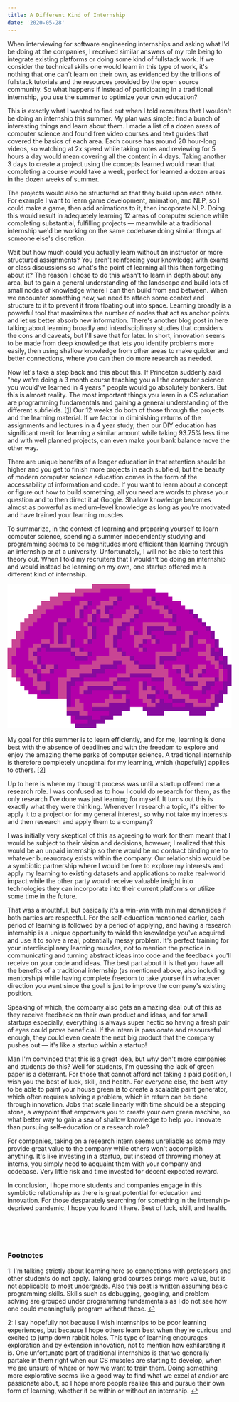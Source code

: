 ```yaml
---
title: A Different Kind of Internship
date: '2020-05-28'
---
```


When interviewing for software engineering internships and asking what I'd be doing at the 
companies, I received similar answers of my role being to integrate existing platforms or doing 
some kind of fullstack work. If we consider the technical skills one would learn in this type of 
work, it's nothing that one can't learn on their own, as evidenced by the trillions of fullstack 
tutorials and the resources provided by the open source community. So what happens if instead of 
participating in a traditional internship, you use the summer to optimize your own education?

This is exactly what I wanted to find out when I told recruiters that I wouldn't be doing an 
internship this summer. My plan was simple: find a bunch of interesting things and learn about 
them. I made a list of a dozen areas of computer science and found free video courses and text 
guides that covered the basics of each area. Each course has around 20 hour-long videos, so 
watching at 2x speed while taking notes and reviewing for 5 hours a day would mean covering all 
the content in 4 days. Taking another 3 days to create a project using the concepts learned would 
mean that completing a course would take a week, perfect for learned a dozen areas in the dozen 
weeks of summer. 

The projects would also be structured so that they build upon each other. For example I want 
to learn game development, animation, and NLP, so I could make a game, then add animations to it, 
then incoporate NLP. Doing this would result in adequetely learning 12 areas of computer 
science while completing substantial, fulfilling projects — meanwhile at a traditional internship 
we'd be working on the same codebase doing similar things at someone else's discretion. 

Wait but how much could you actually learn without an instructor or more structured assignments? 
You aren't reinforcing your knowledge with exams or class discussions so what's the point of 
learning all this then forgetting about it? The reason I chose to do this wasn't to learn in depth 
about any area, but to gain a general understanding of the landscape and build lots of small nodes 
of knowledge where I can then build from and between. When we encounter something new, we need to 
attach some context and structure to it to prevent it from floating out into space. Learning 
broadly is a powerful tool that maximizes the number of nodes that act as anchor 
points and let us better absorb new information. There's another blog post in here talking about 
learning broadly and interdisciplinary studies that considers the cons and caveats, but I'll save 
that for later. In short, innovation seems to be made from deep knowledge that lets you identify 
problems more easily, then using shallow knowledge from other areas to make 
quicker and better connections, where you can then do more research as needed. 

Now let's take a step back and this about this. If Princeton suddenly said "hey we're doing a 3 
month course teaching you all the computer science you would've learned in 4 years," people would 
go absolutely bonkers. But this is almost reality. The most important things you learn in a CS 
education are programming fundamentals and gaining a general understanding of the different 
subfields. <a name="a1" href="#fn1" class="footnote_small">[1]</a> Our 12 weeks do both of those through the projects and the learning 
material. If we factor in diminishing returns of the assignments and lectures in a 4 year study, 
then our DIY education has significant merit for learning a similar amount while taking 93.75% 
less time and with well planned projects, can even make your bank balance move the other way. 

There are unique benefits of a longer education in that retention should be higher and you get to 
finish more projects in each subfield, but the beauty of modern computer science education comes 
in the form of the accessability of information and code. If you want to learn about a concept or 
figure out how to build something, all you need are words to phrase your question and to then 
direct it at Google. Shallow knowledge becomes almost as powerful as medium-level knowledge as 
long as you're motivated and have trained your learning muscles. 

To summarize, in the context of learning and preparing yourself to learn computer science, 
spending a summer independently studying and programming seems to be magnitudes more efficient 
than learning through an internship or at a university. Unfortunately, I will not be able to test 
this theory out. When I told my recruiters that I wouldn't be doing an internship and would 
instead be learning on my own, one startup offered me a different kind of internship.  

![Take a breather and enjoy my pixel art :)](./Brain.png)

My goal for this summer is to learn efficiently, and for me, learning is done best with the 
absence of deadlines and with the freedom to explore and enjoy the amazing theme parks of computer 
science. A traditional internship is therefore completely unoptimal for my learning, which 
(hopefully) applies to others. <a name="a2" href="#fn2" class="footnote_small">[2]</a>

Up to here is where my thought process was until a startup offered me a research role. I was 
confused as to how I could do research for them, as the only research I've done was just learning 
for myself. It turns out this is exactly what they were thinking. Whenever I research a topic, 
it's either to apply it to a project or for my general interest, so why not take my interests and 
then research and apply them to a company? 

I was initially very skeptical of this as agreeing to work for them meant that I would be subject 
to their vision and decisions, however, I realized that this would be an unpaid internship so 
there would be no contract binding me to whatever bureaucracy exists within the company. Our 
relationship would be a symbiotic partnership where I would be free to explore my interests and 
apply my learning to existing datasets and applications to make real-world impact while the other 
party would receive valuable insight into technologies they can incorporate into their current 
platforms or utilize some time in the future. 

That was a mouthful, but basically it's a win-win with minimal downsides if both parties are 
respectful. For the self-education mentioned earlier, each period of learning is followed by a 
period of applying, and having a research internship is a unique opportunity to wield the 
knowledge you've acquired and use it to solve a real, potentially messy problem. It's perfect 
training for your interdisciplinary learning muscles, not to mention the practice in communicating 
and turning abstract ideas into code and the feedback you'll receive on your code and ideas. The 
best part about it is that you have all the benefits of a traditional internship (as mentioned above, 
also including mentorship) while having complete freedom to take yourself in whatever 
direction you want since the goal is just to improve the company's existing position. 

Speaking of which, the company also gets an amazing deal out of this as they receive feedback on 
their own product and ideas, and for small startups especially, everything is always super hectic 
so having a fresh pair of eyes could prove beneficial. If the intern is passionate and resourseful 
enough, they could even create the next big product that the company pushes out — it's like a 
startup within a startup! 

Man I'm convinced that this is a great idea, but why don't more companies and students do this? 
Well for students, I'm guessing the lack of green paper is a deterrant. For those that cannot 
afford not taking a paid position, I wish you the best of luck, skill, and health. For everyone 
else, the best way to be able to paint your house green is to create a scalable paint generator, 
which often requires solving a problem, which in return can be done through innovation. Jobs that 
scale linearly with time should be a stepping stone, a waypoint that empowers you to create your 
own green machine, so what better way to gain a sea of shallow knowledge to help you innovate than 
pursuing self-education or a research role? 

For companies, taking on a research intern seems unreliable as some may provide great value to the 
company while others won't accomplish anything. It's like investing in a startup, but instead of throwing 
money at interns, you simply need to acquaint them with your company and codebase. Very little 
risk and time invested for decent expected reward. 

In conclusion, I hope more students and companies engage in this symbiotic relationship as there 
is great potential for education and innovation. For those desparately searching for something in 
the internship-deprived pandemic, I hope you found it here. Best of luck, skill, and health. 

<br><br><br>
### Footnotes
<span name="fn1">1</span>: I'm talking strictly about learning here so connections with professors and other students do 
not apply. Taking grad courses brings more value, but is not applicable to most undergrads. Also 
this post is written assuming basic programming skills. Skills such as debugging, googling, and 
problem solving are grouped under programming fundamentals as I do not see how one could 
meaningfully program without these. [↩](#a1)

<span name="fn2">2</span>: I say hopefully not because I wish internships to be poor learning experiences, but because I 
hope others learn best when they're curious and excited to jump down rabbit holes. This type of 
learning encourages exploration and by extension innovation, not to mention how exhilarating it 
is. One unfortunate part of traditional internships is that we generally partake in them right 
when our CS muscles are starting to develop, when we are unsure of where or how we want to train 
them. Doing something more explorative seems like a good way to find what we excel at and/or are 
passionate about, so I hope more people realize this and pursue their own form of learning, 
whether it be within or without an internship. [↩](#a2)
